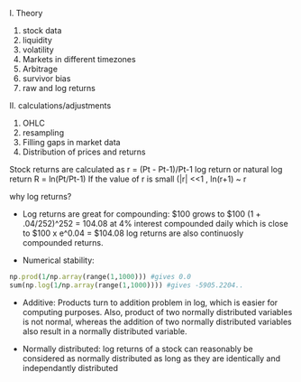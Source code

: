 I. Theory
1. stock data
2. liquidity
3. volatility
4. Markets in different timezones
5. Arbitrage
6. survivor bias
7. raw and log returns

II. calculations/adjustments
1. OHLC
2. resampling
3. Filling gaps in market data
4. Distribution of prices and returns


Stock returns are calculated as r = (Pt - Pt-1)/Pt-1
log return or natural log return R = ln(Pt/Pt-1)
If the value of r is small (|r| <<1 , ln(r+1) ~ r

why log returns?
* Log returns are great for compounding:
$100 grows to $100 (1 + .04/252)^252 = 104.08 at 4% interest compounded daily
which is close to $100 x e^0.04 = $104.08
log returns are also continuosly compounded returns.


* Numerical stability:
```ruby
np.prod(1/np.array(range(1,1000))) #gives 0.0
sum(np.log(1/np.array(range(1,1000)))) #gives -5905.2204..

```
* Additive:
Products turn to addition problem in log, which is easier for computing purposes. Also, product of two normally distributed variables is not normal, whereas the addition of two normally distributed variables also result in a normally distributed variable.

* Normally distributed:
log returns of a stock can reasonably be considered as normally distributed as long as they are identically and independantly distributed


